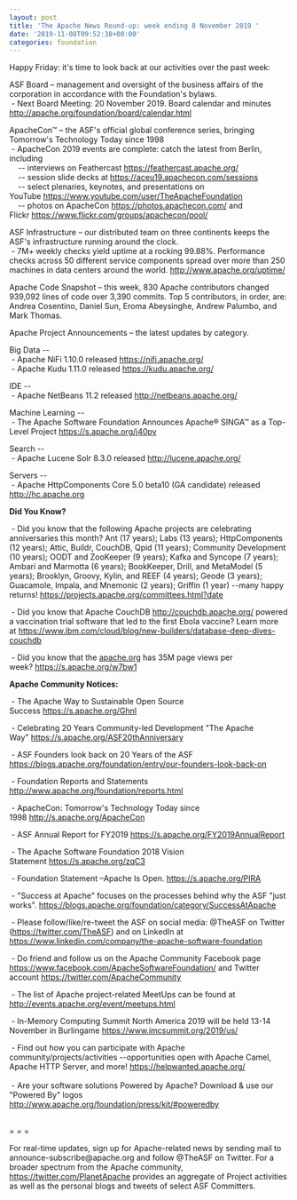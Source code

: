 ```yaml
---
layout: post
title: 'The Apache News Round-up: week ending 8 November 2019 '
date: '2019-11-08T09:52:38+00:00'
categories: foundation
---
```

<p>Happy Friday: it's time to look back at our activities over the past week:</p> 
  <p> </p> 
  <p>ASF Board – management and oversight of the business affairs of the corporation in accordance with the Foundation's bylaws. <br />&nbsp;- Next Board Meeting: 20 November 2019. Board calendar and minutes <a href="http://apache.org/foundation/board/calendar.html">http://apache.org/foundation/board/calendar.html</a></p> 
  <p>ApacheCon™ – the ASF's official global conference series, bringing Tomorrow's Technology Today since 1998<br />&nbsp;- ApacheCon 2019 events are complete: catch the latest from Berlin<span class="c-message__body" dir="auto" data-qa="message-text">, including&nbsp;<br /></span>&nbsp; &nbsp; -- interviews on Feathercast <a href="https://feathercast.apache.org/">https://feathercast.apache.org/</a><br />&nbsp; &nbsp; -- session slide decks at <a href="https://aceu19.apachecon.com/sessions">https://aceu19.apachecon.com/sessions</a><br />&nbsp; &nbsp; -- select plenaries, keynotes, and presentations on YouTube&nbsp;<a href="https://www.youtube.com/user/TheApacheFoundation">https://www.youtube.com/user/TheApacheFoundation</a><br />&nbsp; &nbsp; -- photos on ApacheCon <a href="https://photos.apachecon.com/">https://photos.apachecon.com/</a> and Flickr&nbsp;<a href="https://www.flickr.com/groups/apachecon/pool/">https://www.flickr.com/groups/apachecon/pool/</a></p> 
  <p>ASF Infrastructure – our distributed team on three continents keeps the ASF's infrastructure running around the clock.<br />&nbsp;-
 7M+ weekly checks yield uptime at a rocking 99.88%. Performance checks 
across 50 different service components spread over more than 250 
machines in data centers around the world.&nbsp;<a href="http://www.apache.org/uptime/">http://www.apache.org/uptime/</a></p>Apache
 Code Snapshot – this week, 830 Apache contributors changed 939,092 
lines of code 
over 3,390 commits. Top 5 contributors, in order, are: <span>Andrea Cosentino, Daniel Sun, Eroma Abeysinghe, Andrew Palumbo, and Mark Thomas.&nbsp;</span> <span><span></span></span><span><span></span></span><span><span></span></span><span><span></span></span> 
  <p>Apache Project Announcements&nbsp;– the latest updates by category.</p> 
  <p>Big Data --<br />&nbsp;- Apache <span class="il">NiFi</span> 1.10.0 released <a href="https://nifi.apache.org/" rel="noreferrer" target="_blank" data-saferedirecturl="https://www.google.com/url?q=https://nifi.apache.org/&amp;source=gmail&amp;ust=1573215207666000&amp;usg=AFQjCNHfIyPqSjzotQCeJIWt39Rnn3HQTQ">https://<span class="il">nifi</span>.apache.org/</a> <br />&nbsp;- Apache Kudu 1.11.0 released <a href="https://kudu.apache.org/">https://kudu.apache.org/</a> <br /> </p>IDE -- <br />&nbsp;- Apache <span class="il">NetBeans</span> 11.2 released <a href="http://netbeans.apache.org/" target="_blank" data-saferedirecturl="https://www.google.com/url?q=http://netbeans.apache.org/&amp;source=gmail&amp;ust=1573214625558000&amp;usg=AFQjCNGB0Q3omggM-r-8LchAMyVxSP7QrQ">http://<span class="il">netbeans</span>.apache.org/</a> 
  <p>Machine Learning --<br />&nbsp;- The Apache Software Foundation Announces Apache® SINGA™ as a Top-Level Project <a href="https://s.apache.org/j40py">https://s.apache.org/j40py</a> <br /></p> 
  <p>Search --<br />
&nbsp;- Apache Lucene <span class="il">Solr</span> 8.3.0 released <a href="http://lucene.apache.org/" rel="noreferrer" target="_blank" data-saferedirecturl="https://www.google.com/url?q=http://lucene.apache.org/&amp;source=gmail&amp;ust=1573215342155000&amp;usg=AFQjCNEtEYo9XWc9DTEue_kxopUbNwfn_A">http://lucene.apache.org/</a> <br /></p> 
  <p> Servers -- <br />&nbsp;- Apache HttpComponents Core 5.0 beta10 (GA candidate) released <a href="http://hc.apache.org">http://hc.apache.org</a></p>
  <p><a href="http://hc.apache.org"></a><strong>Did You Know?</strong></p>&nbsp;- Did you know that the following Apache projects are celebrating anniversaries this month? Ant (17 years); Labs (13 years);&nbsp;HttpComponents (12 years); Attic, Buildr, CouchDB, Qpid (11 years);&nbsp;Community Development (10 years); OODT and ZooKeeper (9 years); Kafka and Syncope (7 years); Ambari and Marmotta (6 years); BookKeeper, Drill, and MetaModel (5 years); Brooklyn, Groovy, Kylin, and REEF (4 years);&nbsp;Geode (3 years); Guacamole, Impala, and Mnemonic (2 years); Griffin (1 year) --many happy returns!&nbsp;<a href="https://projects.apache.org/committees.html?date">https://projects.apache.org/committees.html?date</a> 
  <p>&nbsp;- Did you know that Apache CouchDB&nbsp;<a href="http://couchdb.apache.org/">http://couchdb.apache.org/</a> powered a vaccination trial software that led to the first Ebola vaccine? Learn more at&nbsp;<a href="https://www.ibm.com/cloud/blog/new-builders/database-deep-dives-couchdb">https://www.ibm.com/cloud/blog/new-builders/database-deep-dives-couchdb</a> </p> 
  <p>&nbsp;- Did you know that the <a href="https://www.apache.org/">apache.org</a> has 35M page views per week?&nbsp;<a href="https://s.apache.org/w7bw1">https://s.apache.org/w7bw1</a> <br /></p> 
  <p><strong>Apache Community Notices:</strong></p> 
  <p>&nbsp;- The Apache Way to Sustainable Open Source Success&nbsp;<a href="https://s.apache.org/GhnI">https://s.apache.org/GhnI</a></p> 
  <p>&nbsp;- Celebrating 20 Years Community-led Development &quot;The Apache Way&quot;&nbsp;<a href="https://s.apache.org/ASF20thAnniversary">https://s.apache.org/ASF20thAnniversary</a></p> 
  <p>&nbsp;- ASF Founders look back on 20 Years of the ASF <a href="https://blogs.apache.org/foundation/entry/our-founders-look-back-on">https://blogs.apache.org/foundation/entry/our-founders-look-back-on</a></p> 
  <p>&nbsp;- Foundation Reports and Statements <a href="http://www.apache.org/foundation/reports.html">http://www.apache.org/foundation/reports.html</a></p> 
  <p>&nbsp;- ApacheCon: Tomorrow's Technology Today since 1998&nbsp;<a href="http://s.apache.org/ApacheCon">http://s.apache.org/ApacheCon</a></p> 
  <p>&nbsp;- ASF Annual Report for FY2019&nbsp;<a href="https://s.apache.org/FY2019AnnualReport">https://s.apache.org/FY2019AnnualReport</a></p> 
  <p>&nbsp;- The Apache Software Foundation 2018 Vision Statement&nbsp;<a href="https://s.apache.org/zqC3">https://s.apache.org/zqC3</a></p> 
  <p>&nbsp;- Foundation Statement –Apache Is Open.&nbsp;<a href="https://s.apache.org/PIRA">https://s.apache.org/PIRA</a></p> 
  <div> 
    <p>&nbsp;- &quot;Success at Apache&quot; focuses on the processes behind why the ASF &quot;just works&quot;. <a href="https://blogs.apache.org/foundation/category/SuccessAtApache">https://blogs.apache.org/foundation/category/SuccessAtApache</a></p> 
  </div> 
  <div> 
    <p>&nbsp;- Please follow/like/re-tweet the ASF on social media: @TheASF on Twitter (<a href="https://twitter.com/TheASF">https://twitter.com/TheASF</a>) and on LinkedIn at <a href="https://www.linkedin.com/company/the-apache-software-foundation">https://www.linkedin.com/company/the-apache-software-foundation</a></p> 
    <p>&nbsp;- Do friend and follow us on the Apache Community Facebook page <a href="https://www.facebook.com/ApacheSoftwareFoundation/">https://www.facebook.com/ApacheSoftwareFoundation/</a> and Twitter account <a href="https://twitter.com/ApacheCommunity">https://twitter.com/ApacheCommunity</a></p> 
  </div> 
  <div> 
    <p>&nbsp;- The list of Apache project-related MeetUps can be found at <a href="http://events.apache.org/event/meetups.html">http://events.apache.org/event/meetups.html</a></p> 
  </div> 
  <div> 
    <p>&nbsp;- In-Memory Computing Summit North America 2019 will be held 13-14 November in <span class="LrzXr">Burlingame&nbsp;<a href="https://www.imcsummit.org/2019/us/">https://www.imcsummit.org/2019/us/</a> <br /></span></p>&nbsp;- Find out how you can participate with Apache 
community/projects/activities --opportunities open with Apache Camel, 
Apache HTTP Server, and more! <a href="https://helpwanted.apache.org/">https://helpwanted.apache.org/</a> 
  </div> 
  <div> <br />&nbsp;- Are your software solutions Powered by Apache? Download &amp; use our &quot;Powered By&quot; logos <a href="http://www.apache.org/foundation/press/kit/#poweredby">http://www.apache.org/foundation/press/kit/#poweredby</a></div> 
  <div><br /></div> 
  <div> 
    <p>= = =</p> 
    <p>For real-time updates, sign up for Apache-related news by sending
 mail to announce-subscribe@apache.org and follow @TheASF on Twitter. 
For a broader spectrum from the Apache community, <a href="https://twitter.com/PlanetApache">https://twitter.com/PlanetApache</a> provides an aggregate of Project activities as well as the personal blogs and tweets of select ASF Committers.</p> 
  </div>
